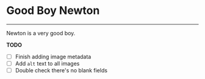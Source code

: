 # Good Boy Newton

---

Newton is a very good boy.

**TODO**

- [ ] Finish adding image metadata
- [ ] Add `alt` text to all images
- [ ] Double check there's no blank fields
